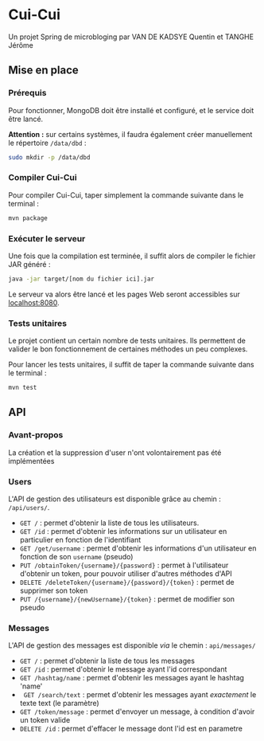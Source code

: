 # Cui-Cui
Un projet Spring de microbloging par VAN DE KADSYE Quentin et TANGHE Jérôme

## Mise en place

### Prérequis

Pour fonctionner, MongoDB doit être installé et configuré, et le service doit être lancé.

**Attention :** sur certains systèmes, il faudra également créer manuellement le répertoire `/data/dbd` :

```bash
sudo mkdir -p /data/dbd
```

### Compiler Cui-Cui

Pour compiler Cui-Cui, taper simplement la commande suivante dans le terminal :
 
```bash
mvn package
```

### Exécuter le serveur

Une fois que la compilation est terminée, il suffit alors de compiler le fichier JAR généré :

```bash
java -jar target/[nom du fichier ici].jar
```

Le serveur va alors être lancé et les pages Web seront accessibles sur [localhost:8080](http://localhost:8080).

### Tests unitaires

Le projet contient un certain nombre de tests unitaires. Ils permettent de valider le bon fonctionnement de certaines méthodes un peu complexes.

Pour lancer les tests unitaires, il suffit de taper la commande suivante dans le terminal :

```bash
mvn test
```

## API

### Avant-propos
La création et la suppression d'user n'ont volontairement pas été implémentées

### Users

L'API de gestion des utilisateurs est disponible grâce au chemin : `/api/users/`.

- `GET /` : permet d'obtenir la liste de tous les utilisateurs.
- `GET /id` : permet d'obtenir les informations sur un utilisateur en particulier en fonction de l'identifiant
- `GET /get/username` : permet d'obtenir les informations d'un utilisateur en fonction de son `username` (pseudo)
- `PUT /obtainToken/{username}/{password}` : permet à l'utilisateur d'obtenir un token, pour pouvoir utiliser d'autres méthodes d'API
- `DELETE /deleteToken/{username}/{password}/{token}` : permet de supprimer son token
- `PUT /{username}/{newUsername}/{token}` : permet de modifier son pseudo

### Messages

L'API de gestion des messages est disponible _via_ le chemin : `api/messages/`
- `GET /` : permet d'obtenir la liste de tous les messages
- `GET /id` : permet d'obtenir le message ayant l'id correspondant
- `GET /hashtag/name` : permet d'obtenir les messages ayant le hashtag 'name' 
- ` GET /search/text` : permet d'obtenir les messages ayant *exactement* le texte text (le paramètre)
- `GET /token/message` : permet d'envoyer un message, à condition d'avoir un token valide
- `DELETE /id` : permet d'effacer le message dont l'id est en parametre


